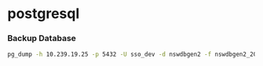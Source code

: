 # postgresql
### Backup Database
``` bash
pg_dump -h 10.239.19.25 -p 5432 -U sso_dev -d nswdbgen2 -f nswdbgen2_20250822.sql 
```
